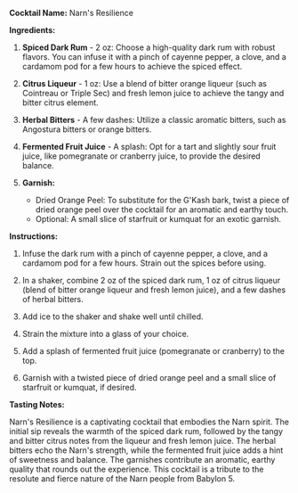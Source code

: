 **Cocktail Name:** Narn's Resilience

**Ingredients:**

1. **Spiced Dark Rum** - 2 oz: Choose a high-quality dark rum with robust flavors. You can infuse it with a pinch of cayenne pepper, a clove, and a cardamom pod for a few hours to achieve the spiced effect.

2. **Citrus Liqueur** - 1 oz: Use a blend of bitter orange liqueur (such as Cointreau or Triple Sec) and fresh lemon juice to achieve the tangy and bitter citrus element.

3. **Herbal Bitters** - A few dashes: Utilize a classic aromatic bitters, such as Angostura bitters or orange bitters.

4. **Fermented Fruit Juice** - A splash: Opt for a tart and slightly sour fruit juice, like pomegranate or cranberry juice, to provide the desired balance.

5. **Garnish:**

   - Dried Orange Peel: To substitute for the G'Kash bark, twist a piece of dried orange peel over the cocktail for an aromatic and earthy touch.
   - Optional: A small slice of starfruit or kumquat for an exotic garnish.

**Instructions:**

1. Infuse the dark rum with a pinch of cayenne pepper, a clove, and a cardamom pod for a few hours. Strain out the spices before using.

2. In a shaker, combine 2 oz of the spiced dark rum, 1 oz of citrus liqueur (blend of bitter orange liqueur and fresh lemon juice), and a few dashes of herbal bitters.

3. Add ice to the shaker and shake well until chilled.

4. Strain the mixture into a glass of your choice.

5. Add a splash of fermented fruit juice (pomegranate or cranberry) to the top.

6. Garnish with a twisted piece of dried orange peel and a small slice of starfruit or kumquat, if desired.

**Tasting Notes:**

Narn's Resilience is a captivating cocktail that embodies the Narn spirit. The initial sip reveals the warmth of the spiced dark rum, followed by the tangy and bitter citrus notes from the liqueur and fresh lemon juice. The herbal bitters echo the Narn's strength, while the fermented fruit juice adds a hint of sweetness and balance. The garnishes contribute an aromatic, earthy quality that rounds out the experience. This cocktail is a tribute to the resolute and fierce nature of the Narn people from Babylon 5.
